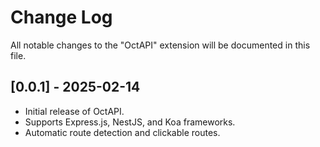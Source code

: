 # Change Log

All notable changes to the "OctAPI" extension will be documented in this file.

<!-- Check [Keep a Changelog](http://keepachangelog.com/) for recommendations on how to structure this file. -->

## [0.0.1] - 2025-02-14
- Initial release of OctAPI.
- Supports Express.js, NestJS, and Koa frameworks.
- Automatic route detection and clickable routes.
